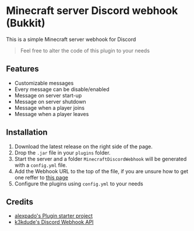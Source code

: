 # Minecraft server Discord webhook (Bukkit)

This is a simple Minecraft server webhook for Discord

>Feel free to alter the code of this plugin to your needs


## Features
* Customizable messages
* Every message can be disable/enabled
* Message on server start-up
* Message on server shutdown
* Message when a player joins
* Message when a player leaves


## Installation
1. Download the latest release on the right side of the page.
2. Drop the `.jar` file in your `plugins` folder.
3. Start the server and a folder `MinecraftDiscordWebhook` will be generated with a `config.yml` file.
4. Add the Webhook URL to the top of the file, if you are unsure how to get one reffer to [this page](https://support.discord.com/hc/en-us/articles/228383668-Intro-to-Webhooks)
5. Configure the plugins using `config.yml` to your needs


## Credits
* [alexpado's Plugin starter project](https://github.com/alexpado/papermc-plugin-starter)
* [k3kdude's Discord Webhook API](https://gist.github.com/k3kdude/fba6f6b37594eae3d6f9475330733bdb)
